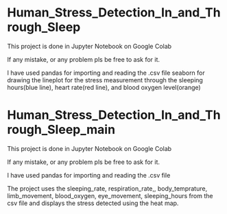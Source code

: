 # Human_Stress_Detection_In_and_Through_Sleep

This project is done in Jupyter Notebook on Google Colab

If any mistake, or any problem pls be free to ask for it.

I have used pandas for importing and reading the .csv file
            seaborn for drawing the lineplot for the stress measurement through the sleeping hours(blue line), heart rate(red line), and blood oxygen level(orange)


# Human_Stress_Detection_In_and_Through_Sleep_main

This project is done in Jupyter Notebook on Google Colab

If any mistake, or any problem pls be free to ask for it.

I have used pandas for importing and reading the .csv file

The project uses the sleeping_rate, respiration_rate,, body_temprature, limb_movement, blood_oxygen, eye_movement, sleeping_hours from the csv file and displays the stress detected using the heat map.
